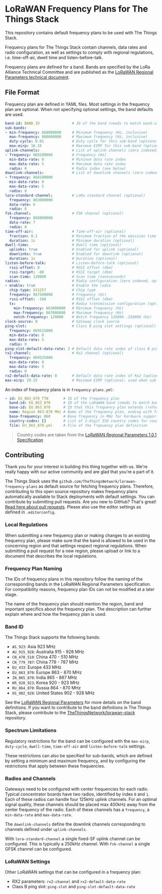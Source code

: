# LoRaWAN Frequency Plans for The Things Stack

This repository contains default frequency plans to be used with The Things Stack.

Frequency plans for The Things Stack contain channels, data rates and radio configuration, as well as settings to comply with regional regulations, i.e. time-off-air, dwell time and listen-before-talk.

Frequency plans are defined for a band. Bands are specified by the LoRa Alliance Technical Committee and are published as the [LoRaWAN Regional Parameters technical document](https://lora-alliance.org/resource-hub).

## File Format

Frequency plan are defined in YAML files. Most settings in the frequency plan are optional. When not specifying optional settings, the band defaults are used.

```yml
band-id: BAND_ID               # ID of the band (needs to match band-id in the index)
sub-bands:
- min-frequency: 868000000     # Minimum frequency (Hz, inclusive)
  max-frequency: 868600000     # Maximum frequency (Hz, inclusive)
  duty-cycle: 0.01             # Duty cycle for this sub-band (optional; default: 1)
  max-eirp: 16.15              # Maximum EIRP for this sub-band (optional; takes precedence over frequency plan's max-eirp)
uplink-channels:               # List of uplink channels (zero indexed)
- frequency: 868100000         # Frequency (Hz)
  min-data-rate: 0             # Mininum data rate index
  max-data-rate: 5             # Maximum data rate index
  radio: 0                     # Radio index (see below)
downlink-channels:             # List of downlink channels (zero indexed)
- frequency: 868100000
  min-data-rate: 0
  max-data-rate: 5
  radio: 0
lora-standard-channel:         # LoRa standard channel (optional)
  frequency: 863000000
  data-rate: 6
  radio: 0
fsk-channel:                   # FSK channel (optional)
  frequency: 868800000
  data-rate: 7
  radio: 0
time-off-air:                  # Time-off-air (optional)
  fraction: 0.1                # Minimum fraction of the emission time (optional)
  duration: 1s                 # Minimum duration (optional)
dwell-time:                    # Dwell time (optional)
  uplinks: true                # Enabled for uplink (optional)
  downlinks: true              # Enabled for downlink (optional)
  duration: 1s                 # Duration (optional)
listen-before-talk:            # Listen-before-talk (optional)
  rssi-offset: 0               # RSSI offset (dbm)
  rssi-target: -80             # RSSI target (dbm)
  scan-time: 128000            # Scan time (nanoseconds)
radios:                        # Radio configuration (zero indexed, optional)
- enable: true                 # Enable the radio
  chip-type: SX1257            # Chip type
  frequency: 867500000         # Frequency (Hz)
  rssi-offset: -166            # RSSI offset (dbm)
  tx:                          # Radio transmission configuration (optional)
    min-frequency: 863000000   # Minimum frequency (Hz)
    max-frequency: 867000000   # Maximum frequency (Hz)
    notch-frequency: 129000    # Notch frequency 126000..250000 (Hz)
clock-source: 0                # Gateway clock source
ping-slot:                     # Class B ping slot settings (optional)
  frequency: 869525000
  min-data-rate: 0
  max-data-rate: 5
  radio: 0
ping-slot-default-data-rate: 3 # Default data rate index of class B ping slot (optional)
rx2-channel:                   # Rx2 channel (optional)
  frequency: 869525000
  min-data-rate: 0
  max-data-rate: 5
  radio: 0
rx2-default-data-rate: 0       # Default data rate index of Rx2 (optional)
max-eirp: 29.15                # Maximum EIRP (optional; used when sub-bands do not have max-eirp, takes precedence over band's default)
```

An index of frequency plans is in `frequency-plans.yml`:

```yml
- id: EU_863_870_TTN       # ID of the frequency plan
  band-id: EU_863_870      # ID of the LoRaWAN band (needs to match band-id in the definition)
  base-id: EU_863_870      # ID that this frequency plan extends (refers to id of another frequency plan)
  name: Region 863-870 MHz # Name of the frequency plan, ending with frequency ranges
  base-frequency: 868      # Base frequency in MHz for hardware support (433, 470, 868 or 915)
  country-codes: []        # List of 2-digit ISO country codes for countries where this plan can be used
  file: EU_863_870.yml     # File of the frqeuency plan definition
```

> Country codes are taken from the [LoRaWAN Regional Parameters 1.0.1 Specification](https://lora-alliance.org/sites/default/files/2020-06/rp_2-1.0.1.pdf)

## Contributing

Thank you for your interest in building this thing together with us. We're really happy with our active community and are glad that you're a part of it.

The Things Stack uses the `github.com/TheThingsNetwork/lorawan-frequency-plans` as default source for fetching frequency plans. Therefore, contributing to this open source repository makes frequency plans automatically available to Stack deployments with default settings. You can contribute by submitting pull requests. Are you new to GitHub? That's great! [Read here about pull requests](https://help.github.com/articles/about-pull-requests/). Please also use the editor settings as defined in `.editorconfig`.

### Local Regulations

When submitting a new frequency plan or making changes to an existing frequency plan, please make sure that the band is allowed to be used in the concerning region and that settings respect regional regulations. When submitting a pull request for a new region, please upload or link to a document that describes the local regulations.

### Frequency Plan Naming

The IDs of frequency plans in this repository follow the naming of the corresponding bands in the LoRaWAN Regional Parameters specification. For compatibility reasons, frequency plan IDs can not be modified at a later stage.

The name of the frequency plan should mention the region, band and important specifics about the frequency plan. The description can further explain where and how the frequency plan is used.

### Band ID

The Things Stack supports the following bands:

- `AS_923`: Asia 923 MHz
- `AU_915_928`: Australia 915 - 928 MHz
- `CN_470_510`: China 470 - 510 MHz
- `CN_779_787`: China 779 - 787 MHz
- `EU_433`: Europe 433 MHz
- `EU_863_870`: Europe 863 - 870 MHz
- `IN_865_870`: India 865 - 867 MHz
- `KR_920_923`: Korea 920 - 923 MHz
- `RU_864_870`: Russia 864 - 870 MHz
- `US_902_928`: United States 902 - 928 MHz

See the [LoRaWAN Regional Parameters](https://lora-alliance.org/resource-hub) for more details on the band definitions. If you want to contribute to the band definitions in The Things Stack, please contribute to the [TheThingsNetwork/lorawan-stack](https://github.com/TheThingsNetwork/lorawan-stack) repository.

### Spectrum Limitations

Regulatory restrictions for the band can be configured with the `max-eirp`, `duty-cycle`, `dwell-time`, `time-off-air` and `listen-before-talk` settings.

These restrictions can also be specified for sub-bands, which are defined by setting a minimum and maximum frequency, and by configuring the restrictions that apply between these frequencies.

### Radios and Channels

Gateways need to be configured with center frequencies for each radio. Typical concentrator boards have two radios, identified by index `0` and `1`. Each of these radios can handle four 125kHz uplink channels. For an optimal signal quality, these channels should be placed max 400kHz away from the center frequency of the radio. Each of these channels has a `frequency`, a `min-data-rate` and `max-data-rate`.

The `downlink-channels` define the downlink channels corresponding to channels defined under `uplink-channels`.

With `lora-standard-channel` a single fixed-SF uplink channel can be configured. This is typically a 250kHz channel. With `fsk-channel` a single GFSK channel can be configured.

### LoRaWAN Settings

Other LoRaWAN settings that can be configured in a frequency plan:

- RX2 parameters: `rx2-channel` and `rx2-default-data-rate`
- Class B ping slot: `ping-slot` and `ping-slot-default-data-rate`
